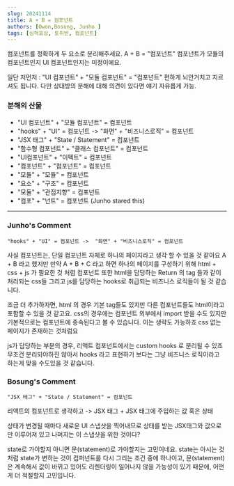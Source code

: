 ```yaml
---
slug: 20241114
title: A + B = 컴포넌트
authors: [Owon,Bosung, Junho ]
tags: [심적표상, 토취반, 컴포넌트]
---
```


컴포넌트를 정확하게 두 요소로 분리해주세요.
A + B = "컴포넌트"
컴포넌트가 모듈의 컴포넌트인지 UI 컴포넌트인지는 미정이에요.

일단 저먼저 : "UI 컴포넌트" + "모듈 컴포넌트" = "컴포넌트"
편하게 뇌안거치고 지르셔도 됩니다. 다만 상대방의 분해에 대해 의견이 있다면 얘기 자유롭게 가능.

<!-- truncate -->
### 분해의 산물
- "UI 컴포넌트" + "모듈 컴포넌트" = 컴포넌트
- "hooks" + "UI" = 컴포넌트 ->  "화면" + "비즈니스로직" = 컴포넌트
- "JSX 태그" + "State / Statement" = 컴포넌트
- "함수형 컴포넌트" + "클래스 컴포넌트" = 컴포넌트
- "UI컴포넌트" + "이펙트" = 컴포넌트
- "컴포넌트" + "컴포넌트" = 컴포넌트
- "모듈" + "모듈" = 컴포넌트
- "요소" + "구조" = 컴포넌트
- "모듈" + "관점지향" = 컴포넌트
- "컴포" + "넌트" = 컴포넌트 (Junho stared this)

--------

### Junho's Comment
```"hooks" + "UI" = 컴포넌트 ->  "화면" + "비즈니스로직" = 컴포넌트```

사실 컴포넌트는, 단일 컴포넌트 자체로 하나의 페이지라고 생각 할 수 있을 것 같아요
A + B 라고 했지만 만약 A + B + C 라고 하면 하나의 페이지를 구성하기 위해 html + css + js 가 필요한 것 처럼
컴포넌트 또한 html을 담당하는 Return 의 tag 들과 같이 처리되는 css들 그리고 js를 담당하는 hooks로 취급되는 비즈니스 로직들이 될 것 같습니다.

조금 더 추가하자면, html 의 경우 기본 tag들도 있지만 다른 컴포넌트들도 html이라고 포함할 수 있을 것 같고요.
css의 경우에는 컴포넌트 외부에서 import 받을 수도 있지만 기본적으로는 컴포넌트에 종속된다고 볼 수 있습니다. 이는 생략도 가능하죠 css 없는 페이지가 존재하는 것처럼요

js가 담당하는 부분의 경우, 리액트 컴포넌트에서는 custom hooks 로 분리될 수 있죠 무조건 분리되야하진 않아서 hooks 라고 표현하기 보다는 그냥 비즈니스 로직이라고 하는게 맞을 수도있을 것 같습니다.

### Bosung's Comment
```"JSX 태그" + "State / Statement" = 컴포넌트```

리액트의 컴포넌트로 생각하고
-> JSX 태그 + JSX 태그에 주입하는 값 혹은 상태

상태가 변경될 때마다 새로운 UI 스냅샷을 찍어내므로
상태를 받는 JSX태그와 값으로만 이루어져 있고 나머지는 이 스냅샷을 위한 것이다?

state로 가야할지 아니면 문(statement)로 가야할지는 고민이네요. state는 아시는 것처럼 state가 변하는 것이 컴퍼넌트를 다시 그리는 조건 중에 하나이고, 문(statement)은 계속해서 값이 바뀌고 있어도 리렌더링이 일어나지 않을 가능성이 있기 때문에, 어떤게 더 적절할지 고민입니다.